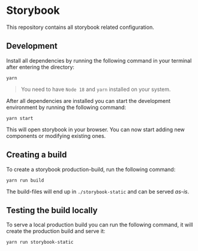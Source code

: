 # Storybook

This repository contains all storybook related configuration.

## Development

Install all dependencies by running the following command in your terminal after entering the directory:

```
yarn
```

> You need to have `Node 18` and `yarn` installed on your system.

After all dependencies are installed you can start the development environment by running the following command:

```
yarn start
```

This will open storybook in your browser. You can now start adding new components or modifying existing ones.

## Creating a build

To create a storybook production-build, run the following command:

```
yarn run build
```

The build-files will end up in `./storybook-static` and can be served _as-is_.

## Testing the build locally

To serve a local production build you can run the following command, it will create the production build and serve it:

```
yarn run storybook-static
```
